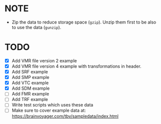 # NOTE
- Zip the data to reduce storage space (`gzip`). Unzip them first to be also to use the data (`gunzip`).

# TODO
- [x] Add VMR file version 2 example
- [x] Add VMR file version 4 example with transformations in header.
- [x] Add SRF example
- [x] Add SMP example
- [x] Add VTC example
- [x] Add SDM example
- [ ] Add FMR example
- [ ] Add TRF example
- [ ] Write test scripts which uses these data
- [ ] Make sure to cover example data at: <https://brainvoyager.com/tbv/sampledata/index.html>

